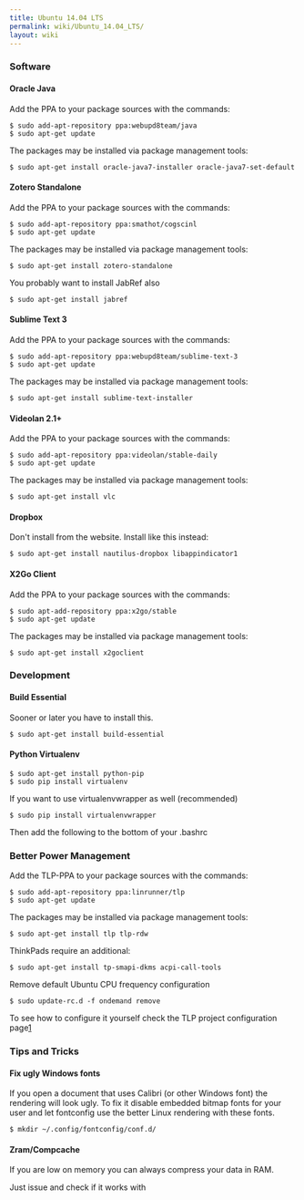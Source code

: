 ```yaml
---
title: Ubuntu 14.04 LTS
permalink: wiki/Ubuntu_14.04_LTS/
layout: wiki
---
```


### Software

#### Oracle Java

Add the PPA to your package sources with the commands:

`$ sudo add-apt-repository ppa:webupd8team/java`  
`$ sudo apt-get update`

The packages may be installed via package management tools:

`$ sudo apt-get install oracle-java7-installer oracle-java7-set-default`

#### Zotero Standalone

Add the PPA to your package sources with the commands:

`$ sudo add-apt-repository ppa:smathot/cogscinl`  
`$ sudo apt-get update`

The packages may be installed via package management tools:

`$ sudo apt-get install zotero-standalone`

You probably want to install JabRef also

`$ sudo apt-get install jabref`

#### Sublime Text 3

Add the PPA to your package sources with the commands:

`$ sudo add-apt-repository ppa:webupd8team/sublime-text-3`  
`$ sudo apt-get update`

The packages may be installed via package management tools:

`$ sudo apt-get install sublime-text-installer`

#### Videolan 2.1+

Add the PPA to your package sources with the commands:

`$ sudo add-apt-repository ppa:videolan/stable-daily`  
`$ sudo apt-get update`

The packages may be installed via package management tools:

`$ sudo apt-get install vlc`

#### Dropbox

Don't install from the website. Install like this instead:

`$ sudo apt-get install nautilus-dropbox libappindicator1`

#### X2Go Client

Add the PPA to your package sources with the commands:

`$ sudo apt-add-repository ppa:x2go/stable`  
`$ sudo apt-get update`

The packages may be installed via package management tools:

`$ sudo apt-get install x2goclient`

### Development

#### Build Essential

Sooner or later you have to install this.

`$ sudo apt-get install build-essential`

#### Python Virtualenv

`$ sudo apt-get install python-pip`  
`$ sudo pip install virtualenv`

If you want to use virtualenvwrapper as well (recommended)

`$ sudo pip install virtualenvwrapper`

Then add the following to the bottom of your .bashrc

### Better Power Management

Add the TLP-PPA to your package sources with the commands:

`$ sudo add-apt-repository ppa:linrunner/tlp`  
`$ sudo apt-get update`

The packages may be installed via package management tools:

`$ sudo apt-get install tlp tlp-rdw`

ThinkPads require an additional:

`$ sudo apt-get install tp-smapi-dkms acpi-call-tools`

Remove default Ubuntu CPU frequency configuration

`$ sudo update-rc.d -f ondemand remove`

To see how to configure it yourself check the TLP project configuration
page[1](http://linrunner.de/en/tlp/docs/tlp-configuration.html)

### Tips and Tricks

#### Fix ugly Windows fonts

If you open a document that uses Calibri (or other Windows font) the
rendering will look ugly. To fix it disable embedded bitmap fonts for
your user and let fontconfig use the better Linux rendering with these
fonts.

`$ mkdir ~/.config/fontconfig/conf.d/`

#### Zram/Compcache

If you are low on memory you can always compress your data in RAM.

Just issue and check if it works with

